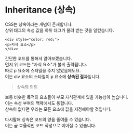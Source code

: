# Inheritance (상속)

CSS는 상속이라는 개념이 존재합니다.  
상위 태그의 속성 값을 하위 태그가 물려 받는 것을 일컫습니다.

    <div style="color: red;">
    <p>자식 요소</p>
    </div>

간단한 코드를 통해서 알아보겠습니다.  
먼저 위 코드는 "자식 요소"가 붉게 출력됩니다.  
따로 p 요소에 스타일을 주지 않았음에도요.  
이는 div 요소의 스타일이 p 요소에 **상속된 결과**입니다.  

> 상속의 의의

보통 비슷한 목적의 요소들이 부모 자식관계에 있을 가능성이 높습니다.  
이는 속성 부여의 맥락에서도 통합니다.  
상속이 없다면 우리는 모든 요소에 값을 지정해야할 것입니다.

다시말해 상속은 코드의 양을 줄여줄 수 있습니다.  
이는 곧 효율적인 코드 작성으로 이어질 수 있습니다.  
